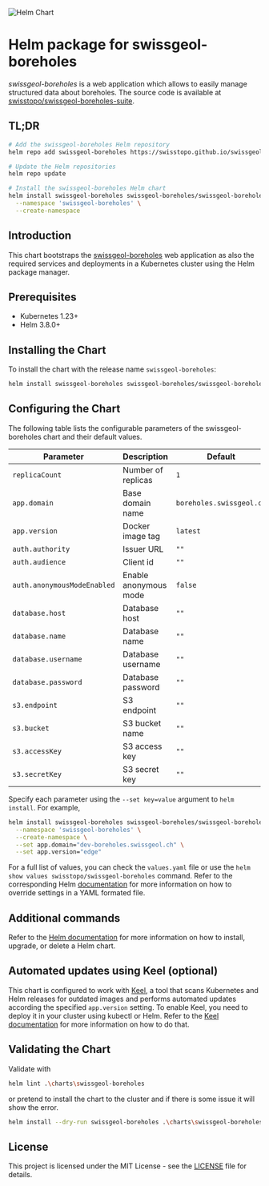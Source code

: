 ![Helm Chart](https://img.shields.io/badge/helm%20chart-swissgeol--boreholes-blue)

# Helm package for swissgeol-boreholes

_swissgeol-boreholes_ is a web application which allows to easily manage structured data about boreholes. The source code is available at [swisstopo/swissgeol-boreholes-suite](https://github.com/swisstopo/swissgeol-boreholes-suite).

## TL;DR

```bash
# Add the swissgeol-boreholes Helm repository
helm repo add swissgeol-boreholes https://swisstopo.github.io/swissgeol-boreholes-suite/

# Update the Helm repositories
helm repo update

# Install the swissgeol-boreholes Helm chart
helm install swissgeol-boreholes swissgeol-boreholes/swissgeol-boreholes \
  --namespace 'swissgeol-boreholes' \
  --create-namespace
```

## Introduction

This chart bootstraps the [swissgeol-boreholes](https://github.com/swisstopo/swissgeol-boreholes-suite) web application as also the required services and deployments in a Kubernetes cluster using the Helm package manager.

## Prerequisites

- Kubernetes 1.23+
- Helm 3.8.0+

## Installing the Chart

To install the chart with the release name `swissgeol-boreholes`:

```bash
helm install swissgeol-boreholes swissgeol-boreholes/swissgeol-boreholes
```

## Configuring the Chart

The following table lists the configurable parameters of the swissgeol-boreholes chart and their default values.

| Parameter                   | Description           | Default                  |
| --------------------------- | --------------------- | ------------------------ |
| `replicaCount`              | Number of replicas    | `1`                      |
| `app.domain`                | Base domain name      | `boreholes.swissgeol.ch` |
| `app.version`               | Docker image tag      | `latest`                 |
| `auth.authority`            | Issuer URL            | `""`                     |
| `auth.audience`             | Client id             | `""`                     |
| `auth.anonymousModeEnabled` | Enable anonymous mode | `false`                  |
| `database.host`             | Database host         | `""`                     |
| `database.name`             | Database name         | `""`                     |
| `database.username`         | Database username     | `""`                     |
| `database.password`         | Database password     | `""`                     |
| `s3.endpoint`               | S3 endpoint           | `""`                     |
| `s3.bucket`                 | S3 bucket name        | `""`                     |
| `s3.accessKey`              | S3 access key         | `""`                     |
| `s3.secretKey`              | S3 secret key         | `""`                     |

Specify each parameter using the `--set key=value` argument to `helm install`. For example,

```bash
helm install swissgeol-boreholes swissgeol-boreholes/swissgeol-boreholes \
  --namespace 'swissgeol-boreholes' \
  --create-namespace \
  --set app.domain="dev-boreholes.swissgeol.ch" \
  --set app.version="edge"
```

For a full list of values, you can check the `values.yaml` file or use the `helm show values swisstopo/swissgeol-boreholes` command. Refer to the corresponding Helm [documentation](https://helm.sh/docs/intro/using_helm/#customizing-the-chart-before-installing) for more information on how to override settings in a YAML formated file.

## Additional commands

Refer to the [Helm documentation](https://helm.sh/docs/helm/helm/) for more information on how to install, upgrade, or delete a Helm chart.

## Automated updates using Keel (optional)

This chart is configured to work with [Keel](https://keel.sh/), a tool that scans Kubernetes and Helm releases for outdated images and performs automated updates according the specified `app.version` setting. To enable Keel, you need to deploy it in your cluster using kubectl or Helm. Refer to the [Keel documentation](https://keel.sh/docs/#introduction) for more information on how to do that.

## Validating the Chart

Validate with

```bash
helm lint .\charts\swissgeol-boreholes
```

or pretend to install the chart to the cluster and if there is some issue it will show the error.

```bash
helm install --dry-run swissgeol-boreholes .\charts\swissgeol-boreholes
```

## License

This project is licensed under the MIT License - see the [LICENSE](LICENSE) file for details.
